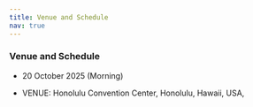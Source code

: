 ```yaml
---
title: Venue and Schedule
nav: true
---
```

### Venue and Schedule

* 20 October 2025 (Morning)

* VENUE: Honolulu Convention Center, Honolulu, Hawaii, USA, 

   

